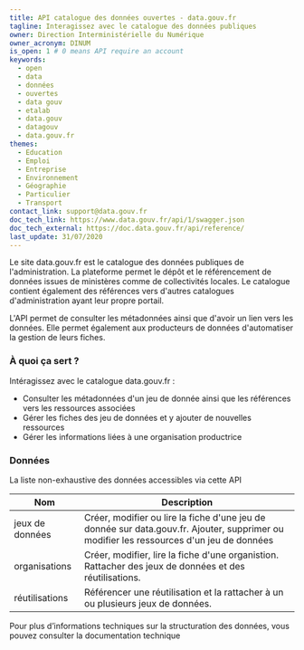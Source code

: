 ```yaml
---
title: API catalogue des données ouvertes - data.gouv.fr
tagline: Interagissez avec le catalogue des données publiques
owner: Direction Interministérielle du Numérique
owner_acronym: DINUM
is_open: 1 # 0 means API require an account
keywords:
  - open
  - data
  - données
  - ouvertes
  - data gouv
  - etalab
  - data.gouv
  - datagouv
  - data.gouv.fr
themes:
  - Education
  - Emploi
  - Entreprise
  - Environnement
  - Géographie
  - Particulier
  - Transport
contact_link: support@data.gouv.fr
doc_tech_link: https://www.data.gouv.fr/api/1/swagger.json
doc_tech_external: https://doc.data.gouv.fr/api/reference/
last_update: 31/07/2020
---
```


Le site <External href="https://data.gouv.fr">data.gouv.fr</External> est le catalogue des données publiques de l'administration. La plateforme permet le dépôt et le référencement de données issues de ministères comme de collectivités locales. Le catalogue contient également des références vers d'autres catalogues d'administration ayant leur propre portail.

L'API permet de consulter les métadonnées ainsi que d'avoir un lien vers les données. Elle permet également aux producteurs de données d'automatiser la gestion de leurs fiches.

### À quoi ça sert ?

Intéragissez avec le catalogue data.gouv.fr :

- Consulter les métadonnées d'un jeu de donnée ainsi que les références vers les ressources associées
- Gérer les fiches des jeu de données et y ajouter de nouvelles ressources
- Gérer les informations liées à une organisation productrice

### Données

La liste non-exhaustive des données accessibles via cette API

| Nom             | Description                                                                                                                                                                               |
| --------------- | ----------------------------------------------------------------------------------------------------------------------------------------------------------------------------------------- |
| jeux de données | Créer, modifier ou lire la fiche d'une jeu de donnée sur <External href="https://data.gouv.fr">data.gouv.fr</External>. Ajouter, supprimer ou modifier les ressources d'un jeu de données |
| organisations   | Créer, modifier, lire la fiche d'une organistion. Rattacher des jeux de données et des réutilisations.                                                                                    |
| réutilisations  | Référencer une réutilisation et la rattacher à un ou plusieurs jeux de données.                                                                                                           |

Pour plus d’informations techniques sur la structuration des données, vous pouvez <External href='/documentation/api_data_gouv'>consulter la documentation technique</External>
